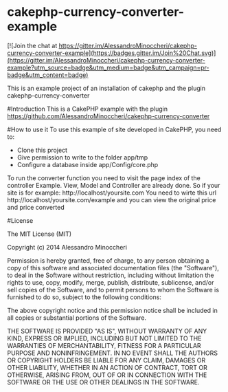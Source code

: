 cakephp-currency-converter-example
==================================

[![Join the chat at https://gitter.im/AlessandroMinoccheri/cakephp-currency-converter-example](https://badges.gitter.im/Join%20Chat.svg)](https://gitter.im/AlessandroMinoccheri/cakephp-currency-converter-example?utm_source=badge&utm_medium=badge&utm_campaign=pr-badge&utm_content=badge)

This is an example project of an installation of cakephp and the plugin cakephp-currency-converter

#Introduction
This is a CakePHP example with the plugin 
https://github.com/AlessandroMinoccheri/cakephp-currency-converter

#How to use it
To use this example of site developed in CakePHP, you need to:
- Clone this project
- Give permission to write to the folder app/tmp
- Configure a database inside app/Config/core.php

To run the converter function you need to visit the page index of the controller Example. View, Model and Controller are already done.
So if your site is for example: http://localhost/yoursite.com
You need to wirte this url http://localhost/yoursite.com/example and you can view the original price and price converted

#License

The MIT License (MIT)

Copyright (c) 2014 Alessandro Minoccheri

Permission is hereby granted, free of charge, to any person obtaining a copy of this software and associated documentation files (the "Software"), to deal in the Software without restriction, including without limitation the rights to use, copy, modify, merge, publish, distribute, sublicense, and/or sell copies of the Software, and to permit persons to whom the Software is furnished to do so, subject to the following conditions:

The above copyright notice and this permission notice shall be included in all copies or substantial portions of the Software.

THE SOFTWARE IS PROVIDED "AS IS", WITHOUT WARRANTY OF ANY KIND, EXPRESS OR IMPLIED, INCLUDING BUT NOT LIMITED TO THE WARRANTIES OF MERCHANTABILITY, FITNESS FOR A PARTICULAR PURPOSE AND NONINFRINGEMENT. IN NO EVENT SHALL THE AUTHORS OR COPYRIGHT HOLDERS BE LIABLE FOR ANY CLAIM, DAMAGES OR OTHER LIABILITY, WHETHER IN AN ACTION OF CONTRACT, TORT OR OTHERWISE, ARISING FROM, OUT OF OR IN CONNECTION WITH THE SOFTWARE OR THE USE OR OTHER DEALINGS IN THE SOFTWARE.



